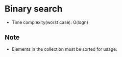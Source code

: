 # Binary search

- Time complexity(worst case): O(logn)


## Note

- Elements in the collection must be sorted for usage.
